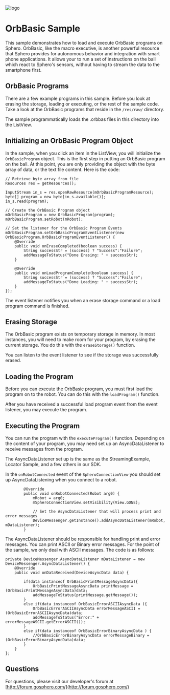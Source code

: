 ![logo](http://update.orbotix.com/developer/sphero-small.png)

# OrbBasic Sample

This sample demonstrates how to load and execute OrbBasic programs on Sphero.  OrbBasic, like the macro executive, is another powerful resource that Sphero provides for autonomous behavior and integration with smart phone applications. It allows your to run a set of instructions on the ball which react to Sphero's sensors, without having to stream the data to the smartphone first.

## OrbBasic Programs

There are a few example programs in this sample.  Before you look at erasing the storage, loading or executing, or the rest of the sample code.  Take a look at the OrbBasic programs that reside in the `/res/raw/` directory.

The sample programmatically loads the .orbbas files in this directory into the ListView.

## Initializing an OrbBasic Program Object

In the sample, when you click an item in the ListView, you will initialize the `OrbBasicProgram` object.  This is the first step in putting an OrbBasic program on the ball.  At this point, you are only providing the object with the byte array of data, or the text file content.  Here is the code:

	// Retrieve byte array from file
	Resources res = getResources();
	
	InputStream in_s = res.openRawResource(mOrbBasicProgramResource);
	byte[] program = new byte[in_s.available()];
	in_s.read(program);
	
	// Create the OrbBasic Program object
	mOrbBasicProgram = new OrbBasicProgram(program);
	mOrbBasicProgram.setRobot(mRobot);
	
	// Set the listener for the OrbBasic Program Events
	mOrbBasicProgram.setOrbBasicProgramEventListener(new OrbBasicProgram.OrbBasicProgramEventListener() {
	    @Override
	    public void onEraseCompleted(boolean success) {
	        String successStr = (success) ? "Success":"Failure";
	        addMessageToStatus("Done Erasing: " + successStr);
	    }
	
	    @Override
	    public void onLoadProgramComplete(boolean success) {
	        String successStr = (success) ? "Success":"Failure";
	        addMessageToStatus("Done Loading: " + successStr);
	    }
	});
                    
The event listener notifies you when an erase storage command or a load program command is finished.  

## Erasing Storage

The OrbBasic program exists on temporary storage in memory.  In most instances, you will need to make room for your program, by erasing the current storage.  You do this with the  `eraseStorage()` function.  

You can listen to the event listener to see if the storage was successfully erased.

## Loading the Program

Before you can execute the OrbBasic program, you must first load the program on to the robot. You can do this with the `loadProgram()` function.  

After you have received a successful load program event from the event listener, you may execute the program.

## Executing the Program

You can run the program with the `executeProgram()` function.  Depending on the content of your program, you may need set up an AsyncDataListener to receive messages from the program.

The AsyncDataListener set up is the same as the StreamingExample, Locator Sample, and a few others in our SDK.

In the `onRobotConnected` event of the `SpheroConnectionView` you should set up AsyncDataListening when you connect to a robot.

			@Override
			public void onRobotConnected(Robot arg0) {
				mRobot = arg0;
				mSpheroConnectionView.setVisibility(View.GONE);

				// Set the AsyncDataListener that will process print and error messages
				DeviceMessenger.getInstance().addAsyncDataListener(mRobot, mDataListener);
			}
			
The AsyncDataListener should be responsible for handling print and error messages.  You can print ASCII or Binary error messages.  For the point of the sample, we only deal with ASCII messages.  The code is as follows:

    private DeviceMessenger.AsyncDataListener mDataListener = new DeviceMessenger.AsyncDataListener() {
        @Override
        public void onDataReceived(DeviceAsyncData data) {

            if(data instanceof OrbBasicPrintMessageAsyncData){
                OrbBasicPrintMessageAsyncData printMessage = (OrbBasicPrintMessageAsyncData)data;
                addMessageToStatus(printMessage.getMessage());
            }
            else if(data instanceof OrbBasicErrorASCIIAsyncData ){
                OrbBasicErrorASCIIAsyncData errorMessageASCII = (OrbBasicErrorASCIIAsyncData)data;
                addMessageToStatus("Error:" + errorMessageASCII.getErrorASCII());
            }
            else if(data instanceof OrbBasicErrorBinaryAsyncData ) {
                //OrbBasicErrorBinaryAsyncData errorMessageBinary = (OrbBasicErrorBinaryAsyncData)data;
            }
        }
    };

## Questions

For questions, please visit our developer's forum at [http://forum.gosphero.com/](http://forum.gosphero.com/)

